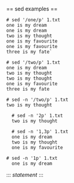 

== sed examples ==

```
# sed '/one/p' 1.txt
one is my dream
one is my dream
two is my thought
one is my favourite
one is my favourite
three is my fate`
```

```
# sed '/two/p' 1.txt
one is my dream
two is my thought
two is my thought
one is my favourite
three is my fate
```

```
# sed -n '/two/p' 1.txt
two is my thought
```
```
  # sed -n '2p' 1.txt 
  two is my thought
```
```
  # sed -n '1,3p' 1.txt 
  one is my dream
  two is my thought
  one is my favourite
```
```
# sed -n '1p' 1.txt 
  one is my dream
```

::: 
*statement* 
:::
